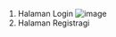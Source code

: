 1. Halaman Login
![image](https://github.com/user-attachments/assets/9bd3ef5e-236f-4508-9562-470162e2f11a)
2. Halaman Registragi
